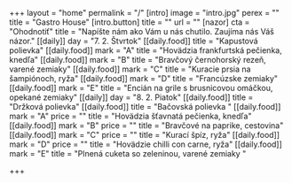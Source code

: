 +++
layout = "home"
permalink = "/"
[intro]
image = "intro.jpg"
perex = ""
title = "Gastro House"
[intro.button]
title = ""
url = ""
[nazor]
cta = "Ohodnotiť"
title = "Napíšte nám ako Vám u nás chutilo. Zaujíma nás Váš názor."
[[daily]]
day = "7. 2. Štvrtok"
[[daily.food]]
title = "Kapustová polievka"
[[daily.food]]
mark = "A"
title = "Hovädzia frankfurtská pečienka, knedľa"
[[daily.food]]
mark = "B"
title = "Bravčový černohorský rezeň, varené zemiaky"
[[daily.food]]
mark = "C"
title = "Kuracie prsia na šampiónoch, ryža"
[[daily.food]]
mark = "D"
title = "Francúzske zemiaky"
[[daily.food]]
mark = "E"
title = "Encián na grile s brusnicovou omáčkou, opekané zemiaky"
[[daily]]
day = "8. 2. Piatok"
[[daily.food]]
title = "Držková polievka"
[[daily.food]]
title = "Bačovská polievka "
[[daily.food]]
mark = "A"
price = ""
title = "Hovädzia šťavnatá pečienka, knedľa"
[[daily.food]]
mark = "B"
price = ""
title = "Bravčové na paprike, cestovina"
[[daily.food]]
mark = "C"
price = ""
title = "Kurací špíz, ryža"
[[daily.food]]
mark = "D"
price = ""
title = "Hovädzie chilli con carne, ryža"
[[daily.food]]
mark = "E"
title = "Plnená cuketa so zeleninou, varené zemiaky "

+++
